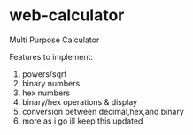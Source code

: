 # web-calculator
Multi Purpose Calculator

Features to implement:
  1) powers/sqrt
  2) binary numbers
  3) hex numbers
  4) binary/hex operations & display
  5) conversion between decimal,hex,and binary
  6) more as i go ill keep this updated 
